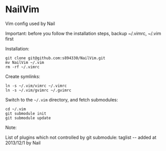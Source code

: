 NailVim
=======

Vim config used by Nail

Important:
    before you follow the installation steps, backup ~/.vimrc, ~/.vim first

Installation:

    git clone git@github.com:s894330/NailVim.git
    mv NailVim ~/.vim
    rm -rf ~/.vimrc

Create symlinks:

    ln -s ~/.vim/vimrc ~/.vimrc
    ln -s ~/.vim/gvimrc ~/.gvimrc

Switch to the `~/.vim` directory, and fetch submodules:

    cd ~/.vim
    git submodule init
    git submodule update

Note:

List of plugins which not controlled by git submodule:
    taglist -- added at 2013/12/1 by Nail

